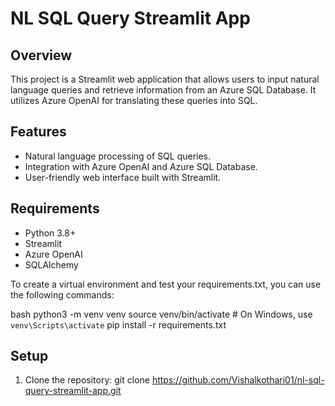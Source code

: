 # NL SQL Query Streamlit App

## Overview

This project is a Streamlit web application that allows users to input natural language queries and retrieve information from an Azure SQL Database. It utilizes Azure OpenAI for translating these queries into SQL.

## Features

- Natural language processing of SQL queries.
- Integration with Azure OpenAI and Azure SQL Database.
- User-friendly web interface built with Streamlit.

## Requirements

- Python 3.8+
- Streamlit
- Azure OpenAI
- SQLAlchemy
  
To create a virtual environment and test your requirements.txt, you can use the following commands:

bash
python3 -m venv venv
source venv/bin/activate  # On Windows, use `venv\Scripts\activate`
pip install -r requirements.txt
## Setup

1. Clone the repository:
git clone https://github.com/Vishalkothari01/nl-sql-query-streamlit-app.git
